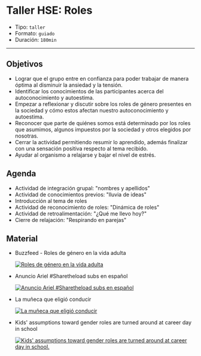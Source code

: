 # Taller HSE: Roles

- Tipo: `taller`
- Formato: `guiado`
- Duración: `180min`

***

## Objetivos

- Lograr que el grupo entre en confianza para poder trabajar de manera óptima al
  disminuir la ansiedad y la tensión.
- Identificar los conocimientos de las  participantes acerca del
  autoconocimiento y autoestima.
- Empezar a reflexionar y discutir sobre los roles de género presentes en la
  sociedad y cómo estos afectan nuestro autoconocimiento y autoestima.
- Reconocer que parte de quiénes somos está determinado por los roles que
  asumimos, algunos impuestos por la sociedad y otros elegidos por nosotras.
- Cerrar la actividad permitiendo resumir lo aprendido, además finalizar con una
  sensación positiva respecto al tema recibido.
- Ayudar al organismo a relajarse y bajar el nivel de estrés.

## Agenda

- Actividad de integración grupal: "nombres y apellidos"
- Actividad de conocimientos previos: "lluvia de ideas"
- Introducción al tema de roles
- Actividad de reconocimiento de roles: "Dinámica de roles"
- Actividad de retroalimentación: "¿Qué me llevo hoy?"
- Cierre de relajación: "Respirando en parejas"

## Material

- Buzzfeed - Roles de género en la vida adulta

  [![Roles de género en la vida adulta](https://img.youtube.com/vi/0A6ii4vGTPM/0.jpg)](https://www.youtube.com/watch?v=0A6ii4vGTPM)

- Anuncio Ariel #Sharetheload subs en español

  [![Anuncio Ariel #Sharetheload subs en español](https://img.youtube.com/vi/J7xcBJ1lCw0/0.jpg)](https://www.youtube.com/watch?v=J7xcBJ1lCw0)

- La muñeca que eligió conducir

  [![La muñeca que eligió conducir](https://i.ytimg.com/vi/V-siux-rWQM/maxresdefault.jpg)](https://www.youtube.com/watch?v=siux-rWQM)

- Kids' assumptions toward gender roles are turned around at career day in school

  [![Kids' assumptions toward gender roles are turned around at career day in school.](https://img.youtube.com/vi/G3Aweo-74kY/0.jpg)](https://www.youtube.com/watch?v=G3Aweo-74kY)
